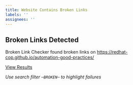 ```yaml
---
title: Website Contains Broken Links
labels: ''
assignees: ''
---
```


## Broken Links Detected

Broken Link Checker found broken links on https://redhat-cop.github.io/automation-good-practices/

[View Results](https://github.com/redhat-cop/automation-good-practices/actions/workflows/test_html_links.yml)

_Use search filter `─BROKEN─` to highlight failures_
